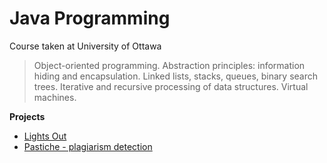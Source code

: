 # Java Programming

Course taken at University of Ottawa
> Object-oriented programming. Abstraction principles: information hiding and encapsulation. Linked lists, stacks, queues, binary search trees. Iterative and recursive processing of data structures. Virtual machines.


**Projects**
* [Lights Out](https://github.com/qiinori/ITI-1121/tree/master/Assignments/A2)
* [Pastiche - plagiarism detection](https://github.com/qiinori/ITI-1121/tree/master/Assignments/A4)
